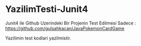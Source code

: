 # YazilimTesti-Junit4
Junit4 ile Github Uzerindeki Bir Projenin Test Edilmesi
Sadece :
https://github.com/gulsahkacan/JavaPokemonCardGame 

Yazilimin test kodlari yazilmistir.
